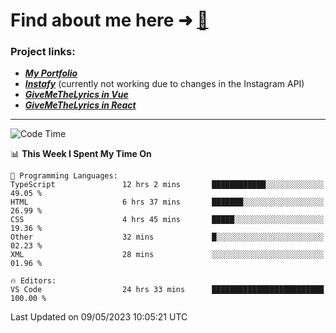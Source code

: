 # Find about me here ➜ [🧑](https://pauabella.dev)

### Project links:
- ***[My Portfolio](https://pauabella.dev)***
- ***[Instafy](https://instafy.me)*** (currently not working due to changes in the Instagram API)
- ***[GiveMeTheLyrics in Vue](https://lyrics.pauabella.dev)***
- ***[GiveMeTheLyrics in React](https://pauabella.dev/GiveMeTheLyrics)***

---
<!--START_SECTION:waka-->
![Code Time](http://img.shields.io/badge/Code%20Time-2%2C149%20hrs%2013%20mins-blue)

📊 **This Week I Spent My Time On** 

```text
💬 Programming Languages: 
TypeScript               12 hrs 2 mins       ████████████░░░░░░░░░░░░░   49.05 % 
HTML                     6 hrs 37 mins       ███████░░░░░░░░░░░░░░░░░░   26.99 % 
CSS                      4 hrs 45 mins       █████░░░░░░░░░░░░░░░░░░░░   19.36 % 
Other                    32 mins             █░░░░░░░░░░░░░░░░░░░░░░░░   02.23 % 
XML                      28 mins             ░░░░░░░░░░░░░░░░░░░░░░░░░   01.96 % 

🔥 Editors: 
VS Code                  24 hrs 33 mins      █████████████████████████   100.00 % 
```


 Last Updated on 09/05/2023 10:05:21 UTC
<!--END_SECTION:waka-->

